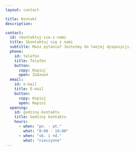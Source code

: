 ```yaml
---
layout: contact

title: Kontakt
description:

contact:
  id: skontaktuj-sie-z-nami
  title: Skontaktuj się z nami
  subtitle: Masz pytania? Jesteśmy do twojej dyspozycji.
  phone:
    id: telefon
    title: Telefon
    button:
      copy: Kopiuj
      open: Zadzwoń
  email:
    id: e-mail
    title: E-mail
    button:
      copy: Kopiuj
      open: Napisz
  opening:
    id: godziny-kontaktu
    title: Godziny kontaktu
    hours:
      - when: "pn. - pt."
        what: "8:00 - 19:00"
      - when: "sb. i nd."
        what: "nieczynne"
---
```

